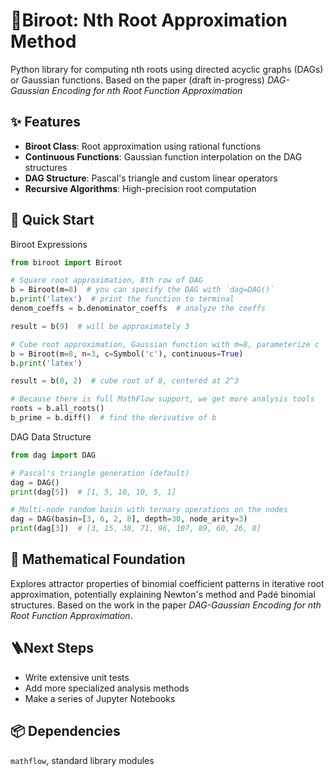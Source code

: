 # 🔢Biroot: Nth Root Approximation Method

Python library for computing nth roots using directed acyclic graphs (DAGs) or Gaussian functions. Based on the paper (draft in-progress) *DAG-Gaussian Encoding for nth Root Function Approximation*

## ✨ Features

- **Biroot Class**: Root approximation using rational functions
- **Continuous Functions**: Gaussian function interpolation on the DAG structures
- **DAG Structure**: Pascal's triangle and custom linear operators 
- **Recursive Algorithms**: High-precision root computation

## 🚀 Quick Start

Biroot Expressions
```python
from biroot import Biroot

# Square root approximation, 8th row of DAG
b = Biroot(m=8)  # you can specify the DAG with `dag=DAG()`
b.print('latex')  # print the function to terminal
denom_coeffs = b.denominator_coeffs  # analyze the coeffs

result = b(9)  # will be approximately 3
```
 
```python
# Cube root approximation, Gaussian function with m=8, parameterize c
b = Biroot(m=8, n=3, c=Symbol('c'), continuous=True)
b.print('latex')

result = b(8, 2)  # cube root of 8, centered at 2^3

# Because there is full MathFlow support, we get more analysis tools
roots = b.all_roots()
b_prime = b.diff()  # find the derivative of b
```

DAG Data Structure
```python
from dag import DAG

# Pascal's triangle generation (default)
dag = DAG()
print(dag[5])  # [1, 5, 10, 10, 5, 1]

# Multi-node random basin with ternary operations on the nodes
dag = DAG(basin=[3, 6, 2, 8], depth=30, node_arity=3)
print(dag[3])  # [3, 15, 38, 71, 96, 107, 89, 60, 26, 8]
```

## 🧮 Mathematical Foundation

Explores attractor properties of binomial coefficient patterns in iterative root approximation, potentially explaining Newton's method and Padé binomial structures. Based on the work in the paper *DAG-Gaussian Encoding for nth Root Function Approximation*.

## 🪜Next Steps

- Write extensive unit tests
- Add more specialized analysis methods
- Make a series of Jupyter Notebooks

## 📦 Dependencies

`mathflow`, standard library modules
